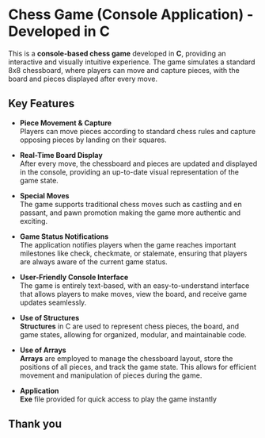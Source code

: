 # Chess Game (Console Application) - Developed in C

This is a **console-based chess game** developed in **C**, providing an interactive and visually intuitive experience. The game simulates a standard 8x8 chessboard, where players can move and capture pieces, with the board and pieces displayed after every move.

## Key Features

- **Piece Movement & Capture**  
  Players can move pieces according to standard chess rules and capture opposing pieces by landing on their squares.

- **Real-Time Board Display**  
  After every move, the chessboard and pieces are updated and displayed in the console, providing an up-to-date visual representation of the game state.

- **Special Moves**  
  The game supports traditional chess moves such as castling and en passant, and pawn promotion making the game more authentic and exciting.

- **Game Status Notifications**  
  The application notifies players when the game reaches important milestones like check, checkmate, or stalemate, ensuring that players are always aware of the current game status.

- **User-Friendly Console Interface**  
  The game is entirely text-based, with an easy-to-understand interface that allows players to make moves, view the board, and receive game updates seamlessly.

- **Use of Structures**  
  **Structures** in C are used to represent chess pieces, the board, and game states, allowing for organized, modular, and maintainable code.

- **Use of Arrays**  
  **Arrays** are employed to manage the chessboard layout, store the positions of all pieces, and track the game state. This allows for efficient movement and manipulation of pieces during the game.

- **Application**  
  **Exe** file provided for quick access to play the game instantly
## Thank you 

